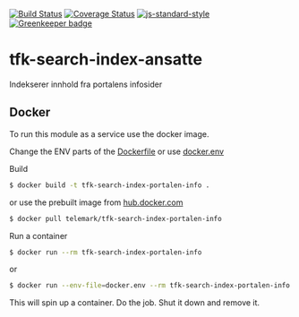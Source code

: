 [![Build Status](https://travis-ci.org/telemark/tfk-search-index-portalen-info.svg?branch=master)](https://travis-ci.org/telemark/tfk-search-index-portalen-info)
[![Coverage Status](https://coveralls.io/repos/telemark/tfk-search-index-portalen-info/badge.svg?branch=master&service=github)](https://coveralls.io/github/telemark/tfk-search-index-portalen-info?branch=master)
[![js-standard-style](https://img.shields.io/badge/code%20style-standard-brightgreen.svg?style=flat)](https://github.com/feross/standard)
[![Greenkeeper badge](https://badges.greenkeeper.io/telemark/tfk-search-index-portalen-info.svg)](https://greenkeeper.io/)

# tfk-search-index-ansatte

Indekserer innhold fra portalens infosider

## Docker
To run this module as a service use the docker image.

Change the ENV parts of the [Dockerfile](Dockerfile) or use [docker.env](docker.env)

Build
```sh
$ docker build -t tfk-search-index-portalen-info .
```

or use the prebuilt image from [hub.docker.com](https://hub.docker.com/r/telemark/tfk-search-index-portalen-info)

```sh
$ docker pull telemark/tfk-search-index-portalen-info
```

Run a container

```sh
$ docker run --rm tfk-search-index-portalen-info
```

or

```sh
$ docker run --env-file=docker.env --rm tfk-search-index-portalen-info
```

This will spin up a container. Do the job. Shut it down and remove it.
